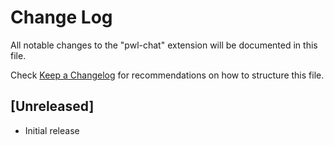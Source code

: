 # Change Log

All notable changes to the "pwl-chat" extension will be documented in this file.

Check [Keep a Changelog](http://keepachangelog.com/) for recommendations on how to structure this file.

## [Unreleased]

- Initial release